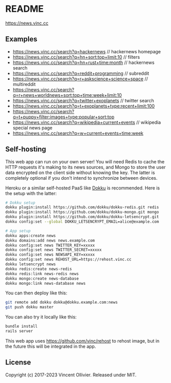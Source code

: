 # README

https://news.vinc.cc

## Examples

- https://news.vinc.cc/search?q=hackernews // hackernews homepage
- https://news.vinc.cc/search?q=hn+sort:top+limit:10 // filters
- https://news.vinc.cc/search?q=hn+rust+time:month // hackernews search
- https://news.vinc.cc/search?q=reddit+programming // subreddit
- https://news.vinc.cc/search?q=r+askscience+science+space // multireddit
- https://news.vinc.cc/search?q=r+news+worldnews+sort:top+time:week+limit:10
- https://news.vinc.cc/search?q=twitter+exoplanets // twitter search
- https://news.vinc.cc/search?q=t+exoplanets+type:recent+limit:100
- https://news.vinc.cc/search?q=t+puppy+filter:images+type:popular+sort:top
- https://news.vinc.cc/search?q=wikipedia+current+events // wikipedia special news page
- https://news.vinc.cc/search?q=w+current+events+time:week

## Self-hosting

This web app can run on your own server! You will need Redis to cache the HTTP
requests it's making to its news sources, and Mongo to store the user data
encrypted on the client side without knowing the key. The latter is completely
optional if you don't intend to synchronize between devices.

Heroku or a similar self-hosted PaaS like [Dokku](http://dokku.viewdocs.io/dokku/)
is recommended. Here is the setup with the latter:

```bash
# Dokku setup
dokku plugin:install https://github.com/dokku/dokku-redis.git redis
dokku plugin:install https://github.com/dokku/dokku-mongo.git mongo
dokku plugin:install https://github.com/dokku/dokku-letsencrypt.git
dokku config:set --global DOKKU_LETSENCRYPT_EMAIL=alice@example.com

# App setup
dokku apps:create news
dokku domains:add news news.example.com
dokku config:set news TWITTER_KEY=xxxxx
dokku config:set news TWITTER_SECRET=xxxxx
dokku config:set news NEWSAPI_KEY=xxxxx
dokku config:set news REHOST_URL=https://rehost.vinc.cc
dokku letsencrypt news
dokku redis:create news-redis
dokku redis:link news-redis news
dokku mongo:create news-database
dokku mongo:link news-database news
```

You can then deploy like this:

```bash
git remote add dokku dokku@dokku.example.com:news
git push dokku master
```

You can also try it locally like this:

```bash
bundle install
rails server
```

This web app uses https://github.com/vinc/rehost to rehost image, but in the
future this will be integrated in the app.


## License

Copyright (c) 2017-2023 Vincent Ollivier. Released under MIT.

